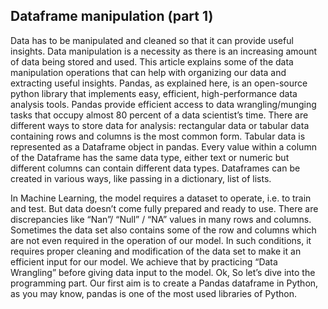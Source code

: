 ## **Dataframe manipulation (part 1)**
Data has to be manipulated and cleaned so that it can provide useful insights. Data manipulation is a necessity as there is an increasing amount of data being stored and used.
This article explains some of the data manipulation operations that can help with organizing our data and extracting useful insights.
Pandas, as explained here, is an open-source python library that implements easy, efficient, high-performance data analysis tools. Pandas provide efficient access to data wrangling/munging tasks that occupy almost 80 percent of a data scientist’s time. There are different ways to store data for analysis: rectangular data or tabular data containing rows and columns is the most common form.
Tabular data is represented as a Dataframe object in pandas. Every value within a column of the Dataframe has the same data type, either text or numeric but different columns can contain different data types. Dataframes can be created in various ways, like passing in a dictionary, list of lists.

In Machine Learning, the model requires a dataset to operate, i.e. to train and test. But data doesn’t come fully prepared and ready to use. There are discrepancies like “Nan”/ “Null” / “NA” values in many rows and columns. Sometimes the data set also contains some of the row and columns which are not even required in the operation of our model. In such conditions, it requires proper cleaning and modification of the data set to make it an efficient input for our model. We achieve that by practicing “Data Wrangling” before giving data input to the model.
Ok, So let’s dive into the programming part. Our first aim is to create a Pandas dataframe in Python, as you may know, pandas is one of the most used libraries of Python.
